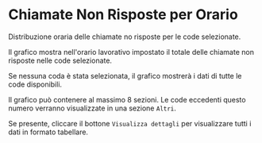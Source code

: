 # Chiamate Non Risposte per Orario

Distribuzione oraria delle chiamate no risposte per le code selezionate.

Il grafico mostra nell'orario lavorativo impostato il totale delle chiamate non risposte 
nelle code selezionate.

Se nessuna coda è stata selezionata, il grafico mostrerà i dati di tutte le code disponibili.

Il grafico può contenere al massimo 8 sezioni. Le code eccedenti questo numero
verranno visualizzate in una sezione ``Altri``.

Se presente, cliccare il bottone ``Visualizza dettagli`` per visualizzare tutti i dati
in formato tabellare. 
